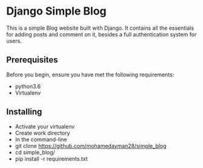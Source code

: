# Django Simple Blog
This is a simple Blog website built with Django. It contains all the essentials for adding posts and comment on it, besides a full authentication system for users.

## Prerequisites
Before you begin, ensure you have met the following requirements:
- python3.6
- Virtualenv

## Installing
- Activate your virtualenv
- Create work directory
- In the command-line
- git clone https://github.com/mohamedayman28/simple_blog
- cd simple_blog/
- pip install -r requirements.txt
